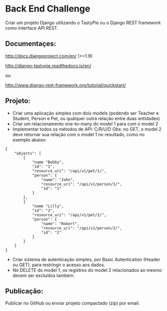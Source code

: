 # Back End Challenge

Criar um projeto Django utilizando o TastyPie ou o Django REST framework como interface API REST.


## Documentaçes:

http://docs.djangoproject.com/en/ (>=1.9)

http://django-tastypie.readthedocs.io/en/

ou

http://www.django-rest-framework.org/tutorial/quickstart/


## Projeto:

* Criar uma aplicação simples com dois models (podendo ser Teacher e Student, Person e Pet, ou qualquer outra relação entre duas entidades)
* Criar um relacionamento one-to-many do model 1 para com o model 2
* Implementar todos os métodos de API: C/R/U/D 
   Obs: no GET, o model 2 deve retornar sua relação com o model 1 no resultado, como no exemplo abaixo:

```
{
    "objects": [
        {
            "name "Bobby",
            "id": "1",
            "resource_uri": "/api/v1/pet/1/",
            "person": {
                "name": "John",
                "resource_uri": "/api/v1/person/1/",
                "id": "1"
            }
        },
        {
            "name "Lilly",
            "id": "2",
            "resource_uri": "/api/v1/pet/2/",
            "person": {
                "name": "Robert",
                "resource_uri": "/api/v1/person/2/",
                "id": "2"
            }
        }
    ]
}
```
    

* Criar sistema de autenticação simples, por Basic Autentication (Header ou GET), para restringir o acesso aos dados.
* No DELETE do model 1, os registros do model 2 relacionados ao mesmo devem ser excluídos também.


## Publicação:

Publicar no GitHub ou enviar projeto compactado (zip) por email.
